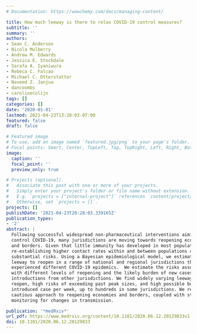 ```yaml
---
# Documentation: https://wowchemy.com/docs/managing-content/

title: How much leeway is there to relax COVID-19 control measures?
subtitle: ''
summary: ''
authors:
- Sean C. Anderson
- Nicola Mulberry
- Andrew M. Edwards
- Jessica E. Stockdale
- Sarafa A. Iyaniwura
- Rebeca C. Falcao
- Michael C. Otterstatter
- Naveed Z. Janjua
- dancoombs
- carolinecolijn
tags: []
categories: []
date: '2020-01-01'
lastmod: 2021-04-23T13:28:03-07:00
featured: false
draft: false

# Featured image
# To use, add an image named `featured.jpg/png` to your page's folder.
# Focal points: Smart, Center, TopLeft, Top, TopRight, Left, Right, BottomLeft, Bottom, BottomRight.
image:
  caption: ''
  focal_point: ''
  preview_only: true

# Projects (optional).
#   Associate this post with one or more of your projects.
#   Simply enter your project's folder or file name without extension.
#   E.g. `projects = ["internal-project"]` references `content/project/deep-learning/index.md`.
#   Otherwise, set `projects = []`.
projects: []
publishDate: '2021-04-23T20:28:03.339165Z'
publication_types:
- '2'
abstract: |
  Following successful widespread non-pharmaceutical interventions aiming to
  control COVID-19, many jurisdictions are moving towards reopening economies
  and borders. Given that little immunity has developed in most populations,
  re-establishing higher contact rates within and between populations carries
  substantial risks. Using a Bayesian epidemiological model, we estimate the
  leeway to reopen in a range of national and regional jurisdictions that have
  experienced different COVID-19 epidemics.  We estimate the risks associated
  with different levels of reopening and the likely burden of new cases due to
  introductions from other jurisdictions. We find widely varying leeway to
  reopen, high risks of exceeding past peak sizes, and high possible burdens per
  introduced case per week, up to hundreds in some jurisdictions. We recommend a
  cautious approach to reopening economies and borders, coupled with strong
  monitoring for changes in transmission.

publication: '*medRxiv*'
url_pdf: https://www.medrxiv.org/content/10.1101/2020.06.12.20129833v1.full.pdf
doi: 10.1101/2020.06.12.20129833
---
```


